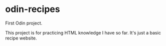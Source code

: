 # odin-recipes
First Odin project.

This project is for practicing HTML knowledge I have so far. It's just a basic recipe website.
